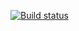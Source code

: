[![Build status](https://ci.appveyor.com/api/projects/status/0srs7age2itcmcpv?svg=true)](https://ci.appveyor.com/project/lina108108/hw5-2)
